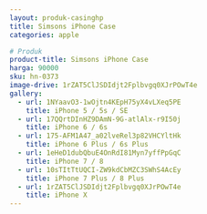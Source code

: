```yaml
---
layout: produk-casinghp
title: Simsons iPhone Case
categories: apple

# Produk
product-title: Simsons iPhone Case
harga: 90000
sku: hn-0373
image-drive: 1rZAT5ClJSDIdjt2Fplbvgq0XJrPOwT4e
gallery:
  - url: 1NYaavO3-1wOjtn4KEpH75yX4vLXeq5PE
    title: iPhone 5 / 5s / SE
  - url: 17QQrtDInHZ9DAmN-9G-atlAlx-r9I50j
    title: iPhone 6 / 6s
  - url: 175-AFM1A47_a02lveRel3p82VHCYltHk
    title: iPhone 6 Plus / 6s Plus
  - url: 1eHeD1dubQbuE4OnRdI81Myn7yffPpGqC
    title: iPhone 7 / 8
  - url: 10sTItTtUQCI-ZW9kdCbMZC3SWhS4AcEy
    title: iPhone 7 Plus / 8 Plus
  - url: 1rZAT5ClJSDIdjt2Fplbvgq0XJrPOwT4e
    title: iPhone X
---
```

